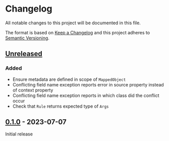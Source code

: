 # Changelog

All notable changes to this project will be documented in this file.

The format is based on [Keep a Changelog](http://keepachangelog.com/en/1.0.0/)
and this project adheres to [Semantic Versioning](http://semver.org/spec/v2.0.0.html).

## [Unreleased](https://github.com/orisai/object-mapper/compare/0.1.0...HEAD)

### Added

- Ensure metadata are defined in scope of `MappedObject`
- Conflicting field name exception reports error in source property instead of context property
- Conflicting field name exception reports in which class did the conflict occur
- Check that `Rule` returns expected type of `Args`

## [0.1.0](https://github.com/orisai/object-mapper/releases/tag/0.1.0) - 2023-07-07

Initial release
